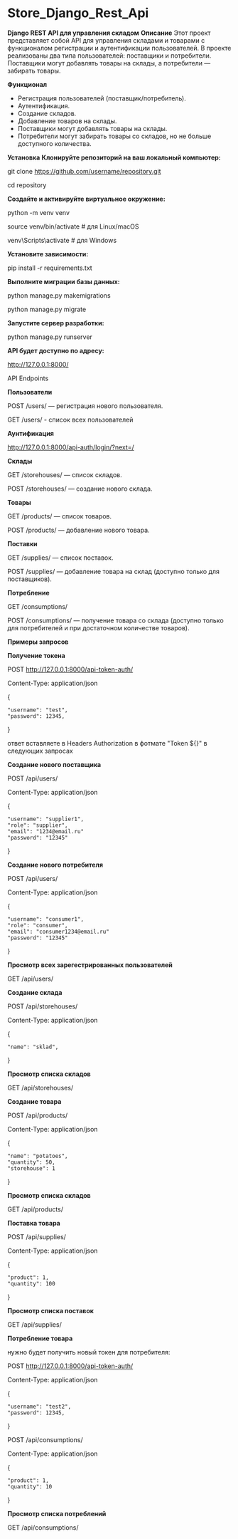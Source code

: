 # Store_Django_Rest_Api
**Django REST API для управления складом**
**Описание**
Этот проект представляет собой API для управления складами и товарами с функционалом регистрации и аутентификации пользователей. В проекте реализованы два типа пользователей: поставщики и потребители. Поставщики могут добавлять товары на склады, а потребители — забирать товары.

**Функционал**
* Регистрация пользователей (поставщик/потребитель).
* Аутентификация.
* Создание складов.
* Добавление товаров на склады.
* Поставщики могут добавлять товары на склады.
* Потребители могут забирать товары со складов, но не больше доступного количества.

**Установка**
**Клонируйте репозиторий на ваш локальный компьютер:**

git clone https://github.com/username/repository.git

cd repository

**Создайте и активируйте виртуальное окружение:**

python -m venv venv

source venv/bin/activate  # для Linux/macOS

venv\Scripts\activate  # для Windows

**Установите зависимости:**

pip install -r requirements.txt

**Выполните миграции базы данных:**

python manage.py makemigrations

python manage.py migrate

**Запустите сервер разработки:**

python manage.py runserver

**API будет доступно по адресу:**

http://127.0.0.1:8000/

API Endpoints

**Пользователи**

POST /users/ — регистрация нового пользователя.

GET /users/ - cписок всех пользователей

**Аунтификация**

http://127.0.0.1:8000/api-auth/login/?next=/

**Склады**

GET /storehouses/ — список складов.

POST /storehouses/ — создание нового склада.

**Товары**

GET /products/ — список товаров.

POST /products/ — добавление нового товара.

**Поставки**

GET /supplies/ — список поставок.

POST /supplies/ — добавление товара на склад (доступно только для поставщиков).

**Потребление**

GET /consumptions/

POST /consumptions/ — получение товара со склада (доступно только для потребителей и при достаточном количестве товаров).
    
**Примеры запросов**

**Получение токена**

POST http://127.0.0.1:8000/api-token-auth/

Content-Type: application/json

{

    "username": "test",
    "password": 12345,
}

ответ вставляете в Headers Authorization в фотмате "Token ${}" в следующих запросах

**Создание нового поставщика**

POST /api/users/

Content-Type: application/json

{

    "username": "supplier1",
    "role": "supplier",
    "email": "1234@email.ru"
    "password": "12345"
}

**Создание нового потребителя**

POST /api/users/

Content-Type: application/json

{

    "username": "consumer1",
    "role": "consumer",
    "email": "consumer1234@email.ru"
    "password": "12345"
}

**Просмотр всех зарегестрированных пользователей**

GET /api/users/

**Создание склада**

POST /api/storehouses/

Content-Type: application/json

{

    "name": "sklad",
}

**Просмотр списка складов**

GET /api/storehouses/

**Создание товара**

POST /api/products/

Content-Type: application/json

{

    "name": "potatoes",
    "quantity": 50,
    "storehouse": 1
    
}

**Просмотр списка складов**

GET /api/products/

**Поставка товара**

POST /api/supplies/

Content-Type: application/json

{

    "product": 1,
    "quantity": 100
}

**Просмотр списка поставок**

GET /api/supplies/

**Потребление товара**

нужно будет получить новый токен для потребителя:

POST http://127.0.0.1:8000/api-token-auth/

Content-Type: application/json

{

    "username": "test2",
    "password": 12345,
}

POST /api/consumptions/

Content-Type: application/json

{

    "product": 1,
    "quantity": 10
}

**Просмотр списка потреблений**

GET /api/consumptions/
